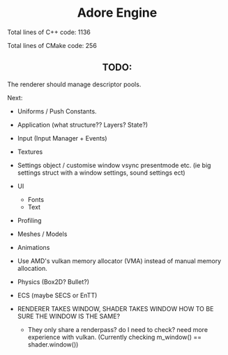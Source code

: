 # <center>Adore Engine</center>

Total lines of C++ code: 1136

Total lines of CMake code: 256

## <center>TODO:</center>

The renderer should manage descriptor pools.

Next:
 - Uniforms / Push Constants.

 - Application (what structure?? Layers? State?)
 - Input (Input Manager + Events)

 - Textures

 - Settings object / customise window vsync presentmode etc.
   (ie big settings struct with a window settings, sound settings ect)

 - UI
    - Fonts
    - Text

 - Profiling

 - Meshes / Models
 - Animations

 - Use AMD's vulkan memory allocator (VMA) instead of manual memory allocation.

 - Physics (Box2D? Bullet?)
 - ECS (maybe SECS or EnTT)

 - RENDERER TAKES WINDOW, SHADER TAKES WINDOW HOW TO BE SURE THE WINDOW IS THE SAME?
   - They only share a renderpass? do I need to check? need more experience with vulkan.
     (Currently checking m_window() == shader.window())